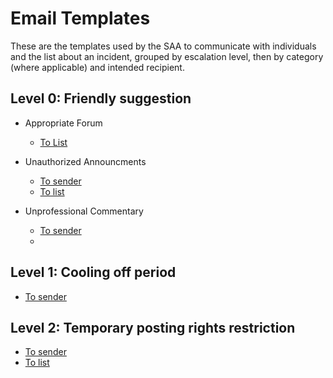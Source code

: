 # Email Templates

These are the templates used by the SAA to communicate with individuals and the list about an incident, grouped by escalation level, then by category (where applicable) and intended recipient.

## Level 0: Friendly suggestion
* Appropriate Forum
  - [To List](./forum-to-list.txt)

* Unauthorized Announcments
  - [To sender](./announcements.txt)
  - [To list](./announcements-to-list.txt)

* Unprofessional Commentary
  - [To sender](./first-message.txt)
  - [](./first-message-to-list.txt)

## Level 1: Cooling off period

* [To sender](./first-pattern-of-abuse-message.txt)

## Level 2: Temporary posting rights restriction

* [To sender](./second-pattern-of-abuse-message.txt)
* [To list](./PR-message-to-list.txt)

